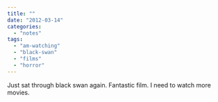 ```yaml
---
title: ""
date: "2012-03-14"
categories: 
  - "notes"
tags: 
  - "am-watching"
  - "black-swan"
  - "films"
  - "horror"
---
```


Just sat through black swan again. Fantastic film. I need to watch more movies.
